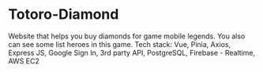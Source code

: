 # Totoro-Diamond
Website that helps you buy diamonds for game mobile legends. You also can see some list heroes in this game.
Tech stack: 
Vue, 
Pinia, 
Axios, 
Express JS, 
Google Sign In, 
3rd party API, 
PostgreSQL, 
Firebase - Realtime,
AWS EC2
